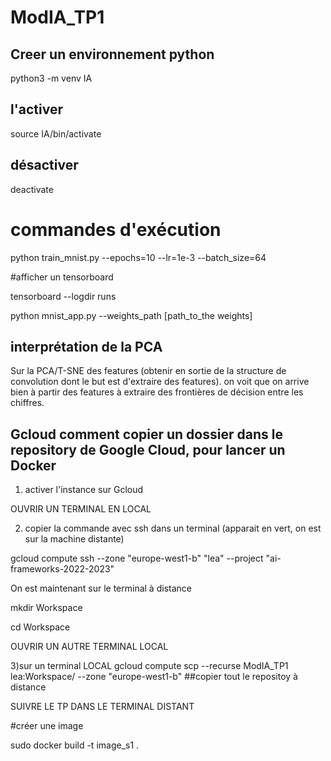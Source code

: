 # ModIA_TP1

## Creer un environnement python 

python3 -m venv IA

## l'activer 

source IA/bin/activate

## désactiver 

deactivate 

# commandes d'exécution 

python train_mnist.py --epochs=10 --lr=1e-3 --batch_size=64

#afficher un tensorboard 

tensorboard --logdir runs

python mnist_app.py --weights_path [path_to_the weights]

## interprétation de la PCA

Sur la PCA/T-SNE des features (obtenir en sortie de la structure de convolution dont le but est d'extraire des features). on voit que on arrive bien à partir des features à extraire des frontières de décision entre les chiffres. 


## Gcloud comment copier un dossier dans le repository de Google Cloud, pour lancer un Docker

1) activer l'instance sur Gcloud 

OUVRIR UN TERMINAL EN LOCAL

2) copier la commande avec ssh dans un terminal (apparait en vert, on est sur la machine distante)

gcloud compute ssh --zone "europe-west1-b" "lea"  --project "ai-frameworks-2022-2023"

On est maintenant sur le terminal à distance 

mkdir Workspace 

cd Workspace 

OUVRIR UN AUTRE TERMINAL LOCAL 

3)sur un terminal LOCAL gcloud compute scp --recurse ModIA_TP1 lea:Workspace/ --zone "europe-west1-b" ##copier tout le repositoy à distance 

SUIVRE LE TP DANS LE TERMINAL DISTANT

#créer une image 

sudo docker build -t image_s1 .

